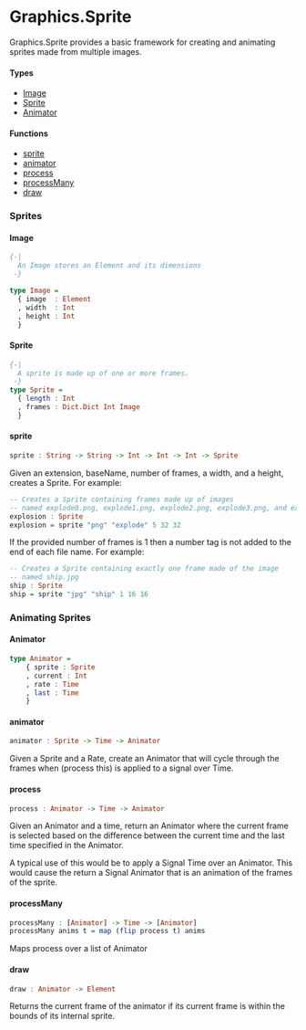 # Graphics.Sprite

  Graphics.Sprite provides a basic framework for creating and animating
  sprites made from multiple images.

#### Types

  * [Image](#image)
  * [Sprite](#sprite)
  * [Animator](#animator)

#### Functions

  * [sprite](#sprite)
  * [animator](#animator)
  * [process](#process)
  * [processMany](#processMany)
  * [draw](#draw)

### Sprites

#### Image

```haskell
{-|
  An Image stores an Element and its dimensions
 -}

type Image = 
  { image  : Element
  , width  : Int
  , height : Int
  }
```

#### Sprite

```haskell
{-|
  A sprite is made up of one or more frames.
 -}
type Sprite =
  { length : Int
  , frames : Dict.Dict Int Image
  }
```

#### sprite
```haskell
sprite : String -> String -> Int -> Int -> Int -> Sprite
```

  Given an extension, baseName, number of frames, a width, and a height,
  creates a Sprite. For example:

```haskell
-- Creates a Sprite containing frames made up of images
-- named explode0.png, explode1.png, explode2.png, explode3.png, and explode4.png
explosion : Sprite
explosion = sprite "png" "explode" 5 32 32
```

  If the provided number of frames is 1 then a number tag is not added
  to the end of each file name. For example:

```haskell
-- Creates a Sprite containing exactly one frame made of the image
-- named ship.jpg
ship : Sprite
ship = sprite "jpg" "ship" 1 16 16
```

### Animating Sprites

#### Animator

```haskell
type Animator =
    { sprite : Sprite
    , current : Int
    , rate : Time
    , last : Time
    }
```

#### animator
```haskell
animator : Sprite -> Time -> Animator
```

  Given a Sprite and a Rate, create an Animator that will cycle
  through the frames when (process this) is applied to a signal
  over Time.

#### process

```haskell
process : Animator -> Time -> Animator
```

  Given an Animator and a time, return an Animator where the current
  frame is selected based on the difference between the current time
  and the last time specified in the Animator.

  A typical use of this would be to apply a Signal Time over an Animator.
  This would cause the return a Signal Animator that is an animation of
  the frames of the sprite.

#### processMany
```haskell
processMany : [Animator] -> Time -> [Animator]
processMany anims t = map (flip process t) anims
```
  Maps process over a list of Animator


#### draw
```haskell
draw : Animator -> Element
```

  Returns the current frame of the animator if its current frame is within
  the bounds of its internal sprite.



